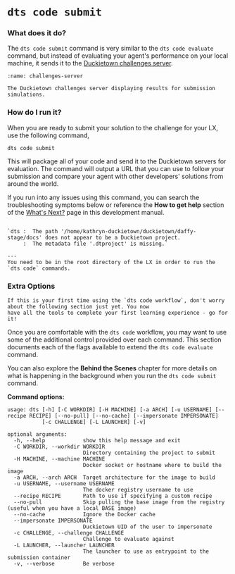 # `dts code submit`

### What does it do?

The `dts code submit` command is very similar to the `dts code evaluate` command, but instead of evaluating your 
agent's performance on your local machine, it sends it to the [Duckietown challenges server](https://challenges.duckietown.org).

```{figure} ../../_images/consume/challenges-server.png
:name: challenges-server

The Duckietown challenges server displaying results for submission simulations.
```

### How do I run it?

When you are ready to submit your solution to the challenge for your LX, use the following command,

    dts code submit

This will package all of your code and send it to the Duckietown servers for evaluation. The command will output a 
URL that you can use to follow your submission and compare your agent with other developers' solutions from around 
the world.

If you run into any issues using this command, you can search the troubleshooting symptoms below or 
reference the **How to get help** section of the [What's Next?](../3_next/index) page in this development manual.

```{trouble}

`dts :  The path '/home/kathryn-duckietown/duckietown/daffy-stage/docs' does not appear to be a Duckietown project. 
     :  The metadata file '.dtproject' is missing.`

---
You need to be in the root directory of the LX in order to run the `dts code` commands.
```

### Extra Options

```{warning}
If this is your first time using the `dts code workflow`, don't worry about the following section just yet. You now 
have all the tools to complete your first learning experience - go for it!
```

Once you are comfortable with the `dts code` workflow, you may want to use some of the additional control provided 
over each command.  This section documents each of the flags available to extend the `dts code evaluate` command.

You can also explore the **Behind the Scenes** chapter for more details on what is happening in the background when you run the `dts code submit` command.

**Command options:**

```
usage: dts [-h] [-C WORKDIR] [-H MACHINE] [-a ARCH] [-u USERNAME] [--recipe RECIPE] [--no-pull] [--no-cache] [--impersonate IMPERSONATE]
           [-c CHALLENGE] [-L LAUNCHER] [-v]

optional arguments:
  -h, --help            show this help message and exit
  -C WORKDIR, --workdir WORKDIR
                        Directory containing the project to submit
  -H MACHINE, --machine MACHINE
                        Docker socket or hostname where to build the image
  -a ARCH, --arch ARCH  Target architecture for the image to build
  -u USERNAME, --username USERNAME
                        The docker registry username to use
  --recipe RECIPE       Path to use if specifying a custom recipe
  --no-pull             Skip pulling the base image from the registry (useful when you have a local BASE image)
  --no-cache            Ignore the Docker cache
  --impersonate IMPERSONATE
                        Duckietown UID of the user to impersonate
  -c CHALLENGE, --challenge CHALLENGE
                        Challenge to evaluate against
  -L LAUNCHER, --launcher LAUNCHER
                        The launcher to use as entrypoint to the submission container
  -v, --verbose         Be verbose
````